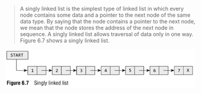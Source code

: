 
 >  A singly linked list is the simplest type of linked list in which every node contains some data and 
a pointer to the next node of the same data type. By saying that the node contains a pointer to the 
next node, we mean that the node stores the address of the next node in sequence. A singly linked 
list allows traversal of data only in one way. Figure 6.7 shows a singly linked list. 

 ![/image/list/7.png](/image/list/7.png) 
